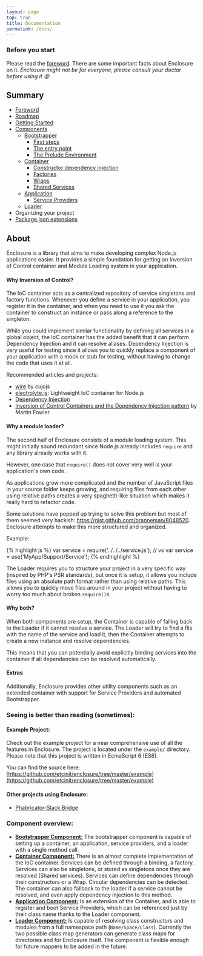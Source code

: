 ```yaml
---
layout: page
top: true
title: Documentation
permalink: /docs/
---
```


### Before you start

Please read the [foreword](/docs/foreword). There are some important facts about Enclosure on it.
_Enclosure might not be for everyone, please consult your doctor before using it :stuck_out_tongue_winking_eye:_

## Summary

- [Foreword](/docs/foreword)
- [Roadmap](/docs/roadmap/)
- [Getting Started](/start/)
- [Components](#components)
    - [Bootstrapper](/docs/bootstrapper/)
        - [First steps](/docs/bootstrapper/#first-steps)
        - [The entry point](/docs/bootstrapper/#the-entrypoint)
        - [The Prelude Environment](/docs/bootstrapper/#prelude-environment)
    - [Container](/docs/container/)
        - [Constructor dependency injection](/docs/container/#constructor-dependency-injection)
        - [Factories](/docs/container/#factories)
        - [Wraps](/docs/container/#wraps)
        - [Shared Services](/docs/container/#shared-services)
    - [Application](/docs/application/)
        - [Service Providers](/docs/application/#service-providers)
    - [Loader](/docs/loader/)
- Organizing your project
- [Package.json extensions](/docs/package/)

## About

Enclosure is a library that aims to make developing complex Node.js applications easier. It provides a simple foundation for getting an Inversion of Control container and Module Loading system in your application.

#### Why Inversion of Control?

The IoC container acts as a centralized repository of service singletons and factory functions. Whenever you define a service in your application, you register it in the container, and when you need to use it you ask the container to construct an instance or pass along a reference to the singleton.

While you could implement similar functionality by defining all services in a global object, the IoC container has the added benefit that it can perform Dependency Injection and it can resolve aliases. Dependency Injection is very useful for testing since it allows you to quickly replace a component of your application with a mock or stub for testing, without having to change the code that uses it at all.

Recommended articles and projects:

- [wire](https://github.com/cujojs/wire) by cujojs
- [electrolyte.js](https://github.com/jaredhanson/electrolyte): Lightweight IoC container for Node.js
- [Dependency Injection](https://en.wikipedia.org/wiki/Dependency_injection)
- [Inversion of Control Containers and the Dependency Injection pattern](http://martinfowler.com/articles/injection.html) by Martin Fowler

#### Why a module loader?

The second half of Enclosure consists of a module loading system. This might initially sound redundant since Node.js already includes `require` and any library already works with it.

However, one case that `require()` does not cover very well is your application's own code.

As applications grow more complicated and the number of JavaScript files in your source folder keeps growing, and requiring files from each other using relative paths creates a very spaghetti-like situation which makes it really hard to refactor code.

Some solutions have popped up trying to solve this problem but most of them seemed very hackish: https://gist.github.com/branneman/8048520. Enclosure attempts to make this more structured and organized.

Example:

{% highlight js %}
var service = require('../../../service.js');
// vs
var service = use('MyApp/Support/Service');
{% endhighlight %}

The Loader requires you to structure your project in a very specific way (inspired by PHP's PSR standards), but once it is setup, it allows you include files using an absolute path format rather than using relative paths. This allows you to quickly move files around in your project without having to worry too much about broken `require()`s.

#### Why both?

When both components are setup, the Container is capable of falling back to the Loader if it cannot resolve a service. The Loader will try to find a file with the name of the service and load it, then the Container attempts to create a new instance and resolve dependencies.

This means that you can potentially avoid explicitly binding services into the container if all dependencies can be resolved automatically.

#### Extras

Additionally, Enclosure provides other utility components such as an extended container with support for Service Providers and automated Bootstrapper.

### Seeing is better than reading (sometimes):

#### Example Project:
Check out the example project for a near comprehensive use of all the features in Enclosure. The project is located under the `example/` directory. Please note that this project is written in EcmaScript 6 (ES6).

You can find the source here: [https://github.com/etcinit/enclosure/tree/master/example](https://github.com/etcinit/enclosure/tree/master/example)

#### Other projects using Enclosure:

- [Phabricator-Slack Bridge](https://github.com/etcinit/phabricator-slack-feed)

### Component overview:

- [**Bootstrapper Component:**](/docs/bootstrapper/) The bootstrapper component is capable of setting up a container, an application, service providers, and a loader with a single method call.
- [**Container Component:**](/docs/container) There is an almost complete implementation of the IoC container. Services can be defined through a binding, a factory. Services can also be singletons, or stored as singletons once they are resolved (Shared services). Services can define dependencies through their constructors or a Wrap. Circular dependencies can be detected. The container can also fallback to the loader if a service cannot be resolved, and even apply dependency injection to this method.
- [**Application Component:**](/docs/application/) Is an extension of the Container, and is able to register and boot Service Providers, which can be referenced just by their class name thanks to the Loader component.
- [**Loader Component:**](/docs/loader/) Is capable of resolving class constructors and modules from a full namespace path (`Name/Space/Class`). Currently the two possible class map generators can generate class maps for directories and for Enclosure itself. The component is flexible enough for future mappers to be added in the future.

